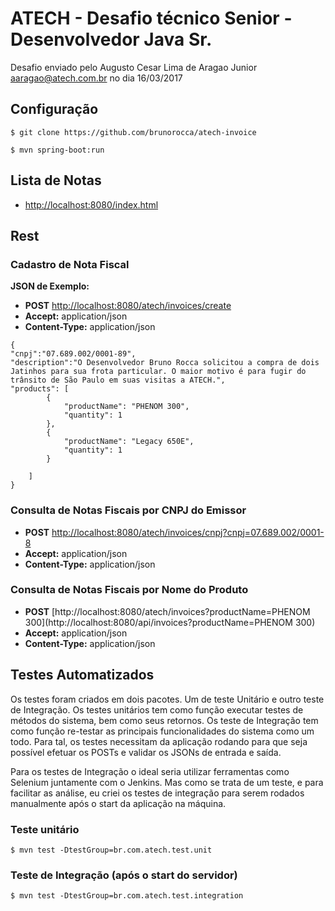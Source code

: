# ATECH - Desafio técnico Senior - Desenvolvedor Java Sr.

Desafio enviado pelo Augusto Cesar Lima de Aragao Junior <aaragao@atech.com.br> no dia 16/03/2017

## Configuração

	$ git clone https://github.com/brunorocca/atech-invoice
	
    $ mvn spring-boot:run

## Lista de Notas

- [http://localhost:8080/index.html](http://localhost:8080/index.html)

## Rest

### Cadastro de Nota Fiscal

**JSON de Exemplo:**

- **POST** [http://localhost:8080/atech/invoices/create](http://localhost:8080/api/invoices/create)
- **Accept:** application/json
- **Content-Type:** application/json
```
{
"cnpj":"07.689.002/0001-89",
"description":"O Desenvolvedor Bruno Rocca solicitou a compra de dois Jatinhos para sua frota particular. O maior motivo é para fugir do trânsito de São Paulo em suas visitas a ATECH.",
"products": [
		{	
			"productName": "PHENOM 300",
			"quantity": 1
		},
   		{	
			"productName": "Legacy 650E",
			"quantity": 1
		}

	]
}
```

### Consulta de Notas Fiscais por CNPJ do Emissor
- **POST** [http://localhost:8080/atech/invoices/cnpj?cnpj=07.689.002/0001-8](http://localhost:8080/api/invoices/cnpj?cnpj=07.689.002/0001-8)
- **Accept:** application/json
- **Content-Type:** application/json

### Consulta de Notas Fiscais por Nome do Produto
- **POST** [http://localhost:8080/atech/invoices?productName=PHENOM 300](http://localhost:8080/api/invoices?productName=PHENOM 300)
- **Accept:** application/json
- **Content-Type:** application/json

## Testes Automatizados

Os testes foram criados em dois pacotes. Um de teste Unitário e outro teste de Integração.
Os testes unitários tem como função executar testes de métodos do sistema, bem como seus retornos.
Os teste de Integração tem como função re-testar as principais funcionalidades do sistema como um todo. Para tal, os testes necessitam da aplicação rodando para que seja possível efetuar os POSTs e validar os JSONs de entrada e saída.

Para os testes de Integração o ideal seria utilizar ferramentas como Selenium juntamente com o Jenkins. Mas como se trata de um teste, e para 
facilitar as análise, eu criei os testes de integração para serem rodados manualmente após o start da aplicação na máquina.

### Teste unitário

	$ mvn test -DtestGroup=br.com.atech.test.unit
	
### Teste de Integração (após o start do servidor)
	
	$ mvn test -DtestGroup=br.com.atech.test.integration
